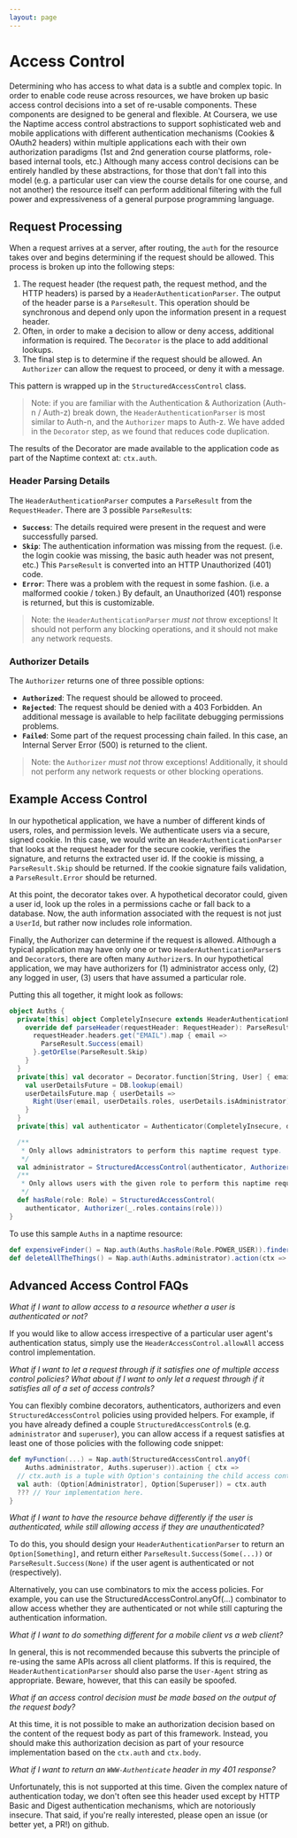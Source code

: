 ```yaml
---
layout: page
---
```


# Access Control #

Determining who has access to what data is a subtle and complex topic. In order to enable code
reuse across resources, we have broken up basic access control decisions into a set of re-usable
components. These components are designed to be general and flexible. At Coursera, we use the
Naptime access control abstractions to support sophisticated web and mobile applications with
different authentication mechanisms (Cookies & OAuth2 headers) within multiple applications each
with their own authorization paradigms (1st and 2nd generation course platforms, role-based internal
tools, etc.) Although many access control decisions can be entirely handled by these abstractions,
for those that don't fall into this model (e.g. a particular user can view the course details for
one course, and not another) the resource itself can perform additional filtering with the full
power and expressiveness of a general purpose programming language.

## Request Processing ##

When a request arrives at a server, after routing, the `auth` for the resource takes over and
begins determining if the request should be allowed. This process is broken up into the following
steps:

 1. The request header (the request path, the request method, and the HTTP headers) is parsed by a
    `HeaderAuthenticationParser`. The output of the header parse is a `ParseResult`. This operation
    should be synchronous and depend only upon the information present in a request header.
 2. Often, in order to make a decision to allow or deny access, additional information is required.
    The `Decorator` is the place to add additional lookups.
 3. The final step is to determine if the request should be allowed. An `Authorizer` can allow the
    request to proceed, or deny it with a message.

This pattern is wrapped up in the `StructuredAccessControl` class.

> Note: if you are familiar with the Authentication & Authorization (Auth-n / Auth-z) break down,
> the `HeaderAuthenticationParser` is most similar to Auth-n, and the `Authorizer` maps to Auth-z.
> We have added in the `Decorator` step, as we found that reduces code duplication.

The results of the Decorator are made available to the application code as part of the Naptime
context at: `ctx.auth`.

### Header Parsing Details ###

The `HeaderAuthenticationParser` computes a `ParseResult` from the `RequestHeader`. There are 3
possible `ParseResult`s:
 - **`Success`**: The details required were present in the request and were successfully parsed.
 - **`Skip`**: The authentication information was missing from the request. (i.e. the login cookie
   was missing, the basic auth header was not present, etc.) This `ParseResult` is converted into an
   HTTP Unauthorized (401) code.
 - **`Error`**: There was a problem with the request in some fashion. (i.e. a malformed cookie /
   token.) By default, an Unauthorized (401) response is returned, but this is customizable.

> Note: the `HeaderAuthenticationParser` _must not_ throw exceptions! It should not perform any
> blocking operations, and it should not make any network requests.

### Authorizer Details ###

The `Authorizer` returns one of three possible options:
 - **`Authorized`**: The request should be allowed to proceed.
 - **`Rejected`**: The request should be denied with a 403 Forbidden. An additional message is
   available to help facilitate debugging permissions problems.
 - **`Failed`**: Some part of the request processing chain failed. In this case, an Internal Server
   Error (500) is returned to the client.

> Note: the `Authorizer` _must not_ throw exceptions! Additionally, it should not perform any
> network requests or other blocking operations.

## Example Access Control ##

In our hypothetical application, we have a number of different kinds of users, roles, and permission
levels. We authenticate users via a secure, signed cookie. In this case, we would write an
`HeaderAuthenticationParser` that looks at the request header for the secure cookie, verifies the
signature, and returns the extracted user id. If the cookie is missing, a `ParseResult.Skip` should
be returned. If the cookie signature fails validation, a `ParseResult.Error` should be returned.

At this point, the decorator takes over. A hypothetical decorator could, given a user id, look up
the roles in a permissions cache or fall back to a database. Now, the auth information associated
with the request is not just a `UserId`, but rather now includes role information.

Finally, the Authorizer can determine if the request is allowed. Although a typical application may
have only one or two `HeaderAuthenticationParser`s and `Decorator`s, there are often many
`Authorizer`s. In our hypothetical application, we may have authorizers for (1) administrator access
only, (2) any logged in user, (3) users that have assumed a particular role.

Putting this all together, it might look as follows:

```scala
object Auths {
  private[this] object CompletelyInsecure extends HeaderAuthenticationParser[String] {
    override def parseHeader(requestHeader: RequestHeader): ParseResult[String] = {
      requestHeader.headers.get("EMAIL").map { email =>
        ParseResult.Success(email)
      }.getOrElse(ParseResult.Skip)
    }
  }
  private[this] val decorator = Decorator.function[String, User] { email =>
    val userDetailsFuture = DB.lookup(email)
    userDetailsFuture.map { userDetails =>
      Right(User(email, userDetails.roles, userDetails.isAdministrator))
    }
  }
  private[this] val authenticator = Authenticator(CompletelyInsecure, decorator)

  /**
   * Only allows administrators to perform this naptime request type.
   */
  val administrator = StructuredAccessControl(authenticator, Authorizer(_.isAdministrator))
  /**
   * Only allows users with the given role to perform this naptime request type.
   */
  def hasRole(role: Role) = StructuredAccessControl(
    authenticator, Authorizer(_.roles.contains(role)))
}
```

To use this sample `Auths` in a naptime resource:

```scala
def expensiveFinder() = Nap.auth(Auths.hasRole(Role.POWER_USER)).finder(ctx => ???)
def deleteAllTheThings() = Nap.auth(Auths.administrator).action(ctx => ???)
```

## Advanced Access Control FAQs ##

_What if I want to allow access to a resource whether a user is authenticated or not?_

If you would like to allow access irrespective of a particular user agent's authentication status,
simply use the `HeaderAccessControl.allowAll` access control implementation.

_What if I want to let a request through if it satisfies one of multiple access control policies?
What about if I want to only let a request through if it satisfies all of a set of access controls?_

You can flexibly combine decorators, authenticators, authorizers and even `StructuredAccessControl`
policies using provided helpers. For example, if you have already defined a couple
`StructuredAccessControl`s (e.g. `administrator` and `superuser`), you can allow access if a request
satisfies at least one of those policies with the following code snippet:

```scala
def myFunction(...) = Nap.auth(StructuredAccessControl.anyOf(
    Auths.administrator, Auths.superuser)).action { ctx =>
  // ctx.auth is a tuple with Option's containing the child access control policy outputs.
  val auth: (Option[Administrator], Option[Superuser]) = ctx.auth
  ??? // Your implementation here.
}
```

_What if I want to have the resource behave differently if the user is authenticated, while still
allowing access if they are unauthenticated?_

To do this, you should design your `HeaderAuthenticationParser` to return an `Option[Something]`,
and return either `ParseResult.Success(Some(...))` or `ParseResult.Success(None)` if the user agent
is authenticated or not (respectively).

Alternatively, you can use combinators to mix the access policies. For example, you can use the
StructuredAccessControl.anyOf(...) combinator to allow access whether they are authenticated or not
while still capturing the authentication information.

_What if I want to do something different for a mobile client vs a web client?_

In general, this is not recommended because this subverts the principle of re-using the same APIs
across all client platforms. If this is required, the `HeaderAuthenticationParser` should also parse
the `User-Agent` string as appropriate. Beware, however, that this can easily be spoofed.

_What if an access control decision must be made based on the output of the request body?_

At this time, it is not possible to make an authorization decision based on the content of the
request body as part of this framework. Instead, you should make this authorization decision as
part of your resource implementation based on the `ctx.auth` and `ctx.body`.

_What if I want to return an `WWW-Authenticate` header in my 401 response?_

Unfortunately, this is not supported at this time. Given the complex nature of authentication today,
we don't often see this header used except by HTTP Basic and Digest authentication mechanisms, which
are notoriously insecure. That said, if you're really interested, please open an issue (or better
yet, a PR!) on github.
